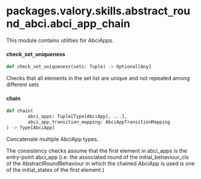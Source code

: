 <a id="packages.valory.skills.abstract_round_abci.abci_app_chain"></a>

# packages.valory.skills.abstract`_`round`_`abci.abci`_`app`_`chain

This module contains utilities for AbciApps.

<a id="packages.valory.skills.abstract_round_abci.abci_app_chain.check_set_uniqueness"></a>

#### check`_`set`_`uniqueness

```python
def check_set_uniqueness(sets: Tuple) -> Optional[Any]
```

Checks that all elements in the set list are unique and not repeated among different sets

<a id="packages.valory.skills.abstract_round_abci.abci_app_chain.chain"></a>

#### chain

```python
def chain(
        abci_apps: Tuple[Type[AbciApp], ...],
        abci_app_transition_mapping: AbciAppTransitionMapping
) -> Type[AbciApp]
```

Concatenate multiple AbciApp types.

The consistency checks assume that the first element in
abci_apps is the entry-point abci_app (i.e. the associated round of
the  initial_behaviour_cls of the AbstractRoundBehaviour in which
the chained AbciApp is used is one of the initial_states of the first element.)

